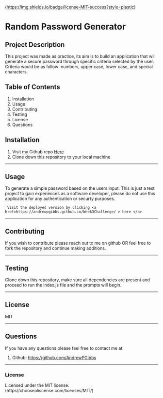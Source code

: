 
 (https://img.shields.io/badge/license-MIT-success?style=plastic)
  # Random Password Generator

  ## Project Description
  This project was made as practice, its aim is to build an application that will generate a secure password through specific criteria selected by the user. Criteria would be as follow: numbers, upper case, lower case, and special characters.

  ## Table of Contents
  1. Installation 
  2. Usage
  3. Contributing 
  4. Testing
  5. License
  6. Questions 

  ## Installation

  1. Visit my Github repo <a href=https://github.com/AndrewPGibbs/Week3Challenge> Here </a>
  2. Clone down this repository to your local machine


  ---------------------------------------------
  
  ## Usage

  To generate a simple password based on the users input. This is just a test project to gain experiences as a software developer, please do not use this application for any authentication or securty purposes.

     Visit the deployed version by clicking <a href=https://andrewpgibbs.github.io/Week3Challenge/ > here </a>

  ---------------------------------------------
  ## Contributing

  If you wish to contribute please reach out to me on github OR feel free to fork the repository and continue making additions.

  ---------------------------------------------
  ## Testing

  Clone down this repository, make sure all dependencies are present and proceed to run the index.js file and the prompts will begin.

  ---------------------------------------------

  ## License

  MIT

  ---------------------------------------------

  ## Questions

  If you have any questions please feel free to contact me at:
  1) Github: https://github.com/AndrewPGibbs

  ---------------------------------------------

  ### License

  Licensed under the MIT license. (https//choosealiscense.com/licenses/MIT/)
